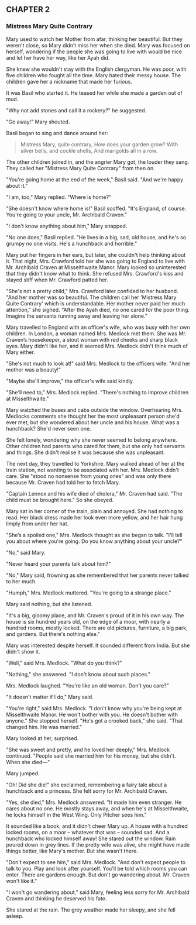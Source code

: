 ## CHAPTER 2
### Mistress Mary Quite Contrary
Mary used to watch her Mother from afar, thinking her beautiful. But they weren't close, so Mary didn’t miss her when she died. Mary was focused on herself, wondering if the people she was going to live with would be nice and let her have her way, like her Ayah did.

She knew she wouldn't stay with the English clergyman. He was poor, with five children who fought all the time. Mary hated their messy house. The children gave her a nickname that made her furious.

It was Basil who started it. He teased her while she made a garden out of mud.

"Why not add stones and call it a rockery?" he suggested.

"Go away!" Mary shouted.

Basil began to sing and dance around her:

> Mistress Mary, quite contrary,
> How does your garden grow?
> With silver bells, and cockle shells,
> And marigolds all in a row.

The other children joined in, and the angrier Mary got, the louder they sang. They called her "Mistress Mary Quite Contrary" from then on.

"You're going home at the end of the week," Basil said. "And we're happy about it."

"I am, too," Mary replied. "Where is home?"

"She doesn't know where home is!" Basil scoffed. "It's England, of course. You're going to your uncle, Mr. Archibald Craven."

"I don't know anything about him," Mary snapped.

"No one does," Basil replied. "He lives in a big, sad, old house, and he's so grumpy no one visits. He's a hunchback and horrible."

Mary put her fingers in her ears, but later, she couldn't help thinking about it. That night, Mrs. Crawford told her she was going to England to live with Mr. Archibald Craven at Misselthwaite Manor. Mary looked so uninterested that they didn't know what to think. She refused Mrs. Crawford's kiss and stayed stiff when Mr. Crawford patted her.

"She's not a pretty child," Mrs. Crawford later confided to her husband. "And her mother was so beautiful. The children call her 'Mistress Mary Quite Contrary' which is understandable. Her mother never paid her much attention," she sighed. "After the Ayah died, no one cared for the poor thing. Imagine the servants running away and leaving her alone."

Mary travelled to England with an officer's wife, who was busy with her own children. In London, a woman named Mrs. Medlock met them. She was Mr. Craven’s housekeeper, a stout woman with red cheeks and sharp black eyes. Mary didn't like her, and it seemed Mrs. Medlock didn't think much of Mary either.

"She's not much to look at!" said Mrs. Medlock to the officers wife. "And her mother was a beauty!"

"Maybe she'll improve," the officer's wife said kindly.

"She'll need to," Mrs. Medlock replied. "There's nothing to improve children at Misselthwaite."

Mary watched the buses and cabs outside the window. Overhearing Mrs. Medlocks comments she thought her the most unpleasant person she'd ever met, but she wondered about her uncle and his house. What was a hunchback? She'd never seen one.

She felt lonely, wondering why she never seemed to belong anywhere. Other children had parents who cared for them, but she only had servants and things. She didn't realise it was because she was unpleasant.

The next day, they travelled to Yorkshire. Mary walked ahead of her at the train station, not wanting to be associated with her. Mrs. Medlock didn't care. She "stood no nonsense from young ones" and was only there because Mr. Craven had told her to fetch Mary. 

"Captain Lennox and his wife died of cholera," Mr. Craven had said. "The child must be brought here." So she obeyed.

Mary sat in her corner of the train, plain and annoyed. She had nothing to read. Her black dress made her look even more yellow, and her hair hung limply from under her hat.

"She’s a spoiled one," Mrs. Medlock thought as she began to talk. "I'll tell you about where you're going. Do you know anything about your uncle?"

"No," said Mary.

"Never heard your parents talk about him?"

"No," Mary said, frowning as she remembered that her parents never talked to her much.

"Humph," Mrs. Medlock muttered. "You're going to a strange place."

Mary said nothing, but she listened.

"It's a big, gloomy place, and Mr. Craven's proud of it in his own way. The house is six hundred years old, on the edge of a moor, with nearly a hundred rooms, mostly locked. There are old pictures, furniture, a big park, and gardens. But there's nothing else."

Mary was interested despite herself. It sounded different from India. But she didn't show it.

"Well," said Mrs. Medlock. "What do you think?"

"Nothing," she answered. "I don't know about such places."

Mrs. Medlock laughed. "You're like an old woman. Don't you care?"

"It doesn't matter if I do," Mary said.

"You're right," said Mrs. Medlock. "I don't know why you're being kept at Misselthwaite Manor. He won't bother with you. He doesn't bother with anyone." She stopped herself. "He's got a crooked back," she said. "That changed him. He was married."

Mary looked at her, surprised.

"She was sweet and pretty, and he loved her deeply," Mrs. Medlock continued. "People said she married him for his money, but she didn't. When she died—"

Mary jumped.

"Oh! Did she die!" she exclaimed, remembering a fairy tale about a hunchback and a princess. She felt sorry for Mr. Archibald Craven.

"Yes, she died," Mrs. Medlock answered. "It made him even stranger. He cares about no one. He mostly stays away, and when he's at Misselthwaite, he locks himself in the West Wing. Only Pitcher sees him."

It sounded like a book, and it didn't cheer Mary up. A house with a hundred locked rooms, on a moor – whatever that was – sounded sad. And a hunchback who locked himself away! She stared out the window. Rain poured down in grey lines. If the pretty wife was alive, she might have made things better, like Mary's mother. But she wasn't there.

"Don't expect to see him," said Mrs. Medlock. "And don't expect people to talk to you. Play and look after yourself. You'll be told which rooms you can enter. There are gardens enough. But don't go wandering about. Mr. Craven won't like it."

"I won't go wandering about," said Mary, feeling less sorry for Mr. Archibald Craven and thinking he deserved his fate.

She stared at the rain. The grey weather made her sleepy, and she fell asleep.